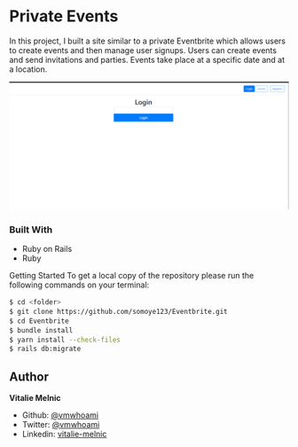 # Private Events

In this project, I built a site similar to a private Eventbrite which allows users to create events and then manage user signups. Users can create events and send invitations and parties.
Events take place at a specific date and at a location.

![screenshot](./Eventbright.gif)

### Built With

- Ruby on Rails
- Ruby

Getting Started
To get a local copy of the repository please run the following commands on your terminal:

```bash
$ cd <folder>
$ git clone https://github.com/somoye123/Eventbrite.git
$ cd Eventbrite
$ bundle install
$ yarn install --check-files
$ rails db:migrate
```

## Author

**Vitalie Melnic**

- Github: [@vmwhoami](https://github.com/vmwhoami/)
- Twitter: [@vmwhoami](https://twitter.com/vmwhoami)
- Linkedin: [vitalie-melnic](https://www.linkedin.com/in/vitalie-melnic/)
